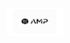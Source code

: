 <div align="center">
        <img src="alt-meal-program-client/src/images/amp.png" width="100" height="50">
</div>
